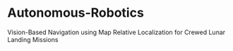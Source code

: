 # Autonomous-Robotics
Vision-Based Navigation using Map Relative Localization for Crewed Lunar Landing Missions
